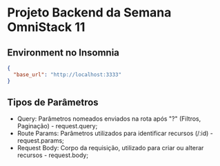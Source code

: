 # Projeto Backend da Semana OmniStack 11

## Environment no Insomnia
```json
{
  "base_url": "http://localhost:3333"
}
```
## Tipos de Parâmetros
* Query: Parâmetros nomeados enviados na rota após "?" (Filtros, Paginação) - request.query;
* Route Params: Parâmetros utilizados para identificar recursos (/:id) - request.params;
* Request Body: Corpo da requisição, utilizado para criar ou alterar recursos - request.body;
